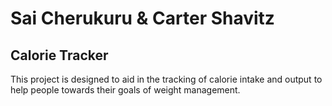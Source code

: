 # Sai Cherukuru & Carter Shavitz

## Calorie Tracker

This project is designed to aid in the tracking of calorie intake and output to help people towards their goals of weight management.
